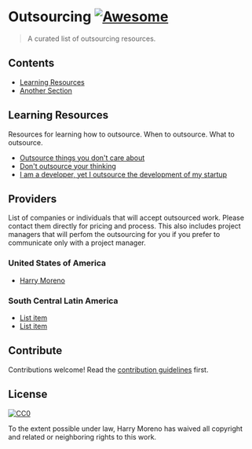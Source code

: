 # Outsourcing [![Awesome](https://awesome.re/badge.svg)](https://awesome.re)

> A curated list of outsourcing resources.

## Contents

- [Learning Resources](#learning-resources)
- [Another Section](#another-section)


## Learning Resources

Resources for learning how to outsource. When to outsource. What to outsource.

- [Outsource things you don't care about](https://cdixon.org/2012/04/22/outsource-things-you-dont-care-about)
- [Don't outsource your thinking](https://medium.com/@blakeross/don-t-outsource-your-thinking-ad825a9b4653)
- [I am a developer, yet I outsource the development of my startup](http://aymeric.gaurat.net/2011/i-am-a-developer-yet-i-outsource-the-development-of-my-startup/)


## Providers

List of companies or individuals that will accept outsourced work. Please
contact them directly for pricing and process. This also includes project
managers that will perfom the outsourcing for you if you prefer to communicate
only with a project manager.

### United States of America

- [Harry Moreno](https://harrymoreno.com)

### South Central Latin America

- [List item](http://example.com)
- [List item](http://example.com)


## Contribute

Contributions welcome! Read the [contribution guidelines](contributing.md) first.


## License

[![CC0](https://mirrors.creativecommons.org/presskit/buttons/88x31/svg/cc-zero.svg)](https://creativecommons.org/publicdomain/zero/1.0)

To the extent possible under law, Harry Moreno has waived all copyright and
related or neighboring rights to this work.
